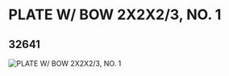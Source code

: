 # PLATE W/ BOW 2X2X2/3, NO. 1
## 32641
![PLATE W/ BOW 2X2X2/3, NO. 1](https://lc-www-live-s.legocdn.com/media/bricks/5/2/6182352.jpg)